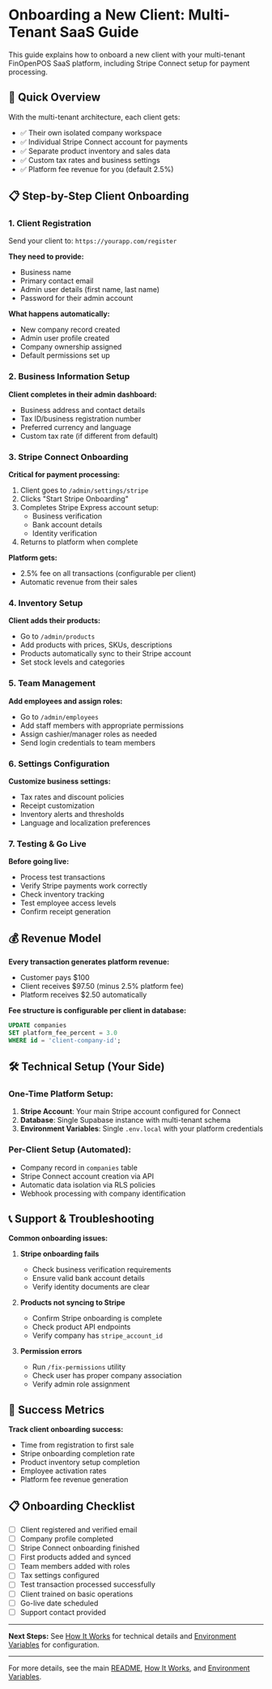 # Onboarding a New Client: Multi-Tenant SaaS Guide

This guide explains how to onboard a new client with your multi-tenant FinOpenPOS SaaS platform, including Stripe Connect setup for payment processing.

## 🚀 Quick Overview

With the multi-tenant architecture, each client gets:
- ✅ Their own isolated company workspace
- ✅ Individual Stripe Connect account for payments  
- ✅ Separate product inventory and sales data
- ✅ Custom tax rates and business settings
- ✅ Platform fee revenue for you (default 2.5%)

## 📋 Step-by-Step Client Onboarding

### 1. **Client Registration**
Send your client to: `https://yourapp.com/register`

**They need to provide:**
- Business name
- Primary contact email
- Admin user details (first name, last name)
- Password for their admin account

**What happens automatically:**
- New company record created
- Admin user profile created  
- Company ownership assigned
- Default permissions set up

### 2. **Business Information Setup**
**Client completes in their admin dashboard:**
- Business address and contact details
- Tax ID/business registration number
- Preferred currency and language
- Custom tax rate (if different from default)

### 3. **Stripe Connect Onboarding**
**Critical for payment processing:**

1. Client goes to `/admin/settings/stripe`
2. Clicks "Start Stripe Onboarding"
3. Completes Stripe Express account setup:
   - Business verification
   - Bank account details
   - Identity verification
4. Returns to platform when complete

**Platform gets:**
- 2.5% fee on all transactions (configurable per client)
- Automatic revenue from their sales

### 4. **Inventory Setup**
**Client adds their products:**
- Go to `/admin/products`
- Add products with prices, SKUs, descriptions
- Products automatically sync to their Stripe account
- Set stock levels and categories

### 5. **Team Management**
**Add employees and assign roles:**
- Go to `/admin/employees` 
- Add staff members with appropriate permissions
- Assign cashier/manager roles as needed
- Send login credentials to team members

### 6. **Settings Configuration**
**Customize business settings:**
- Tax rates and discount policies
- Receipt customization
- Inventory alerts and thresholds
- Language and localization preferences

### 7. **Testing & Go Live**
**Before going live:**
- Process test transactions
- Verify Stripe payments work correctly
- Check inventory tracking
- Test employee access levels
- Confirm receipt generation

## 💰 Revenue Model

**Every transaction generates platform revenue:**
- Customer pays $100
- Client receives $97.50 (minus 2.5% platform fee)
- Platform receives $2.50 automatically

**Fee structure is configurable per client in database:**
```sql
UPDATE companies 
SET platform_fee_percent = 3.0 
WHERE id = 'client-company-id';
```

## 🛠️ Technical Setup (Your Side)

### One-Time Platform Setup:
1. **Stripe Account**: Your main Stripe account configured for Connect
2. **Database**: Single Supabase instance with multi-tenant schema
3. **Environment Variables**: Single `.env.local` with your platform credentials

### Per-Client Setup (Automated):
- Company record in `companies` table
- Stripe Connect account creation via API
- Automatic data isolation via RLS policies
- Webhook processing with company identification

## 📞 Support & Troubleshooting

**Common onboarding issues:**

1. **Stripe onboarding fails**
   - Check business verification requirements
   - Ensure valid bank account details
   - Verify identity documents are clear

2. **Products not syncing to Stripe**
   - Confirm Stripe onboarding is complete
   - Check product API endpoints
   - Verify company has `stripe_account_id`

3. **Permission errors**
   - Run `/fix-permissions` utility
   - Check user has proper company association
   - Verify admin role assignment

## 🎯 Success Metrics

**Track client onboarding success:**
- Time from registration to first sale
- Stripe onboarding completion rate  
- Product inventory setup completion
- Employee activation rates
- Platform fee revenue generation

## 📋 Onboarding Checklist

- [ ] Client registered and verified email
- [ ] Company profile completed
- [ ] Stripe Connect onboarding finished
- [ ] First products added and synced
- [ ] Team members added with roles
- [ ] Tax settings configured
- [ ] Test transaction processed successfully
- [ ] Client trained on basic operations
- [ ] Go-live date scheduled
- [ ] Support contact provided

---

**Next Steps:** See [How It Works](./how-it-works.md) for technical details and [Environment Variables](./environment-variables.md) for configuration.

---

For more details, see the main [README](./README.md), [How It Works](./how-it-works.md), and [Environment Variables](./environment-variables.md).
